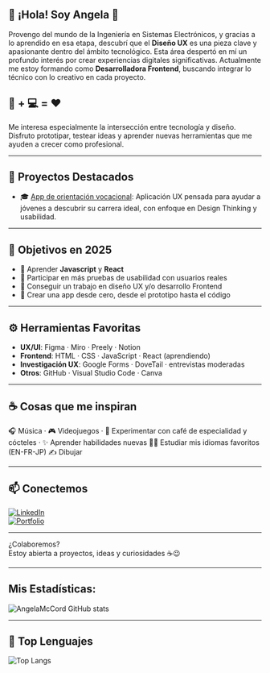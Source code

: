 ## 👋 ¡Hola! Soy Angela 🌺

Provengo del mundo de la Ingeniería en Sistemas Electrónicos, y gracias a lo aprendido en esa etapa, descubrí que el **Diseño UX** es una pieza clave y apasionante dentro del ámbito tecnológico. Esta área despertó en mí un profundo interés por crear experiencias digitales significativas. Actualmente me estoy formando como **Desarrolladora Frontend**, buscando integrar lo técnico con lo creativo en cada proyecto.

## 🎨 + 💻 = ❤️

Me interesa especialmente la intersección entre tecnología y diseño.  
Disfruto prototipar, testear ideas y aprender nuevas herramientas que me ayuden a crecer como profesional.

---

## 🌟 Proyectos Destacados

- 🎓 [App de orientación vocacional](https://github.com/tuusuario/proyecto-vocacional): Aplicación UX pensada para ayudar a jóvenes a descubrir su carrera ideal, con enfoque en Design Thinking y usabilidad.

---

## 🎯 Objetivos en 2025

- 🧠 Aprender **Javascript** y **React**
- 🔎 Participar en más pruebas de usabilidad con usuarios reales
- 💼 Conseguir un trabajo en diseño UX y/o desarrollo Frontend
- 📱 Crear una app desde cero, desde el prototipo hasta el código

---

## ⚙️ Herramientas Favoritas

- **UX/UI**: Figma · Miro · Preely · Notion  
- **Frontend**: HTML · CSS · JavaScript · React (aprendiendo)  
- **Investigación UX**: Google Forms · DoveTail · entrevistas moderadas  
- **Otros**: GitHub · Visual Studio Code · Canva

---

## ☕ Cosas que me inspiran

🎧 Música · 🎮 Videojuegos · 🧪 Experimentar con café de especialidad y cócteles · ✨ Aprender habilidades nuevas 🐱‍👓 Estudiar mis idiomas favoritos (EN-FR-JP) ✍ Dibujar

---

## 📫 Conectemos

[![LinkedIn](https://img.shields.io/badge/LinkedIn-blue?style=flat&logo=linkedin&logoColor=white)](www.linkedin.com/in/angela-cordero-c12)  
[![Portfolio](https://img.shields.io/badge/Portafolio-Web-green?style=flat&logo=web&logoColor=white)](https://uxfol.io/804ecd98)

---

¿Colaboremos?  
Estoy abierta a proyectos, ideas y curiosidades ☕😉

---
## Mis Estadísticas:

![AngelaMcCord GitHub stats](https://github-readme-stats.vercel.app/api?username=AngelaMcCord&show_icons=true&theme=rose_pine)

---

## 🧠 Top Lenguajes

![Top Langs](https://github-readme-stats.vercel.app/api/top-langs/?username=AngelaMcCord&layout=compact&theme=rose_pine)
